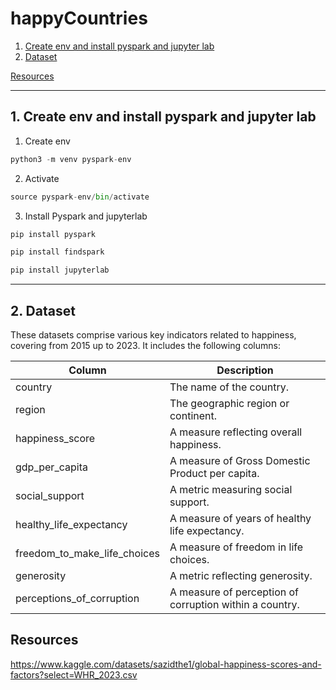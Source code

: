 # happyCountries


1. [Create env and install pyspark and jupyter lab](#schema1)
2. [Dataset](#schema2)

[Resources](#schemaref)

<hr>
<a name='schema1'></a>

## 1. Create env and install pyspark and jupyter lab

1. Create env
```python
python3 -m venv pyspark-env
```
2. Activate
```python
source pyspark-env/bin/activate
```
3. Install Pyspark and jupyterlab
```python
pip install pyspark

pip install findspark

pip install jupyterlab
```
<hr>
<a name='schema2'></a>

## 2. Dataset

These datasets comprise various key indicators related to happiness, covering from 2015 up to 2023. It includes the following columns:


| Column                        | Description                                                        |
|-------------------------------|--------------------------------------------------------------------|
| country                       | The name of the country.                                           |
| region                        | The geographic region or continent.                                |
| happiness_score               | A measure reflecting overall happiness.                           |
| gdp_per_capita                | A measure of Gross Domestic Product per capita.                   |
| social_support                | A metric measuring social support.                                |
| healthy_life_expectancy       | A measure of years of healthy life expectancy.                    |
| freedom_to_make_life_choices  | A measure of freedom in life choices.                             |
| generosity                    | A metric reflecting generosity.                                   |
| perceptions_of_corruption     | A measure of perception of corruption within a country.           |






## Resources
https://www.kaggle.com/datasets/sazidthe1/global-happiness-scores-and-factors?select=WHR_2023.csv